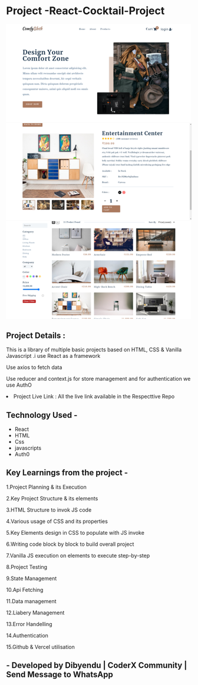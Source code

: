 <h1>Project -React-Cocktail-Project</h1>
<img src='\src\assets\img.png'/>
<img src='\src\assets\img3.png'/>
<img src='\src\assets\img2.png'/>

<h2>Project Details :</h2>
<p>This is a library of multiple basic projects based on HTML, CSS & Vanilla Javascript .i use React as a framework </p>
<p>Use axios to fetch data </p>
<p>Use reducer and context.js for store management and for authentication we use AuthO </p>

<li>Project Live Link : All the live link available in the Respecttive Repo</li>
<h2>Technology Used -</h2>
<p>
<ul>
<li>React</li>
<li>HTML</li>
<li>Css</li>
<li>javascripts</li>
<li>Auth0</li>
</ul>
</p>
<h2>Key Learnings from the project -</h2>
<p>1.Project Planning & its Execution</p>
<p>2.Key Project Structure & its elements</p>
<p>3.HTML Structure to invok JS code</p>
<p>4.Various usage of CSS and its properties</p>
<p>5.Key Elements design in CSS to populate with JS invoke</p>
<p>6.Writing code block by block to build overall project</p>
<p>7.Vanilla JS execution on elements to execute step-by-step</p>
<p>8.Project Testing</p>
<p>9.State Management</p>
<p>10.Api Fetching</p>
<p>11.Data management</p>
<p>12.Liabery Management</p>
<p>13.Error Handelling</p>
<p>14.Authentication</p>
<p>15.Github & Vercel utilisation</p>

<h2>- Developed by Dibyendu | CoderX Community | Send Message to WhatsApp</h2>
